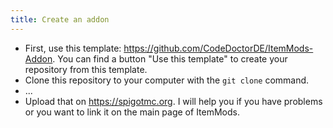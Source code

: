 ```yaml
---
title: Create an addon
---
```


* First, use this template: <https://github.com/CodeDoctorDE/ItemMods-Addon>. You can find a button "Use this template"
  to create your repository from this template.
* Clone this repository to your computer with the `git clone` command.
* ...
* Upload that on <https://spigotmc.org>. I will help you if you have problems or you want to link it on the main page of ItemMods.